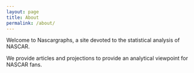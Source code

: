```yaml
---
layout: page
title: About
permalink: /about/
---
```


Welcome to Nascargraphs, a site devoted to the statistical analysis of NASCAR.

We provide articles and projections to provide an analytical viewpoint for NASCAR fans.
